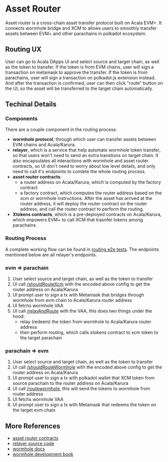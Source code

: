 # Asset Router
Asset router is a cross-chain asset transfer protocol built on Acala EVM+. It connects wormhole bridge and XCM to allows users to smoothly transfer assets between EVM+ and other parachains in polkadot ecosystem.

## Routing UX
User can go to Acala DApps UI and select source and target chain, as well as the token to transfer. If the token is from EVM chains, user will sign a transaction on metamask to approve the transfer. If the token is from parachains, user will sign a transaction on polkadot.js extension instead. And after the transaction is confirmed, user can then click "route" button on the UI, so the asset will be transferred to the target chain automatically.

## Techinal Details
### Components
There are a couple component in the routing process:
- **wormhole protocol**, through which user can transfer assets between EVM chains and Acala/Karura.
- **relayer**, which is a service that help automate wormhole token transfer, so that users won't need to send an extra transtions on target chain. It also encapsulates all interactions with wormhole and asset router contracts, so UI don't need to worry about low level details, and only need to call it's endpoints to comlete the whole routing process.
- **asset router contracts**:
  - a router address on Acala/Karura, which is computed by the factory contract
  - a factory contract, which computes the router address based on the xcm or wormhole instructions. After the asset has arrived at the router address, it will deploy the router contract on the router address, and call the router contract to perform the routing.
- **Xtokens contracts**, which is a pre-deployed contracts on Acala/Karura, which enpowers EVM+ to call XCM that trasnfer tokens among parachains.

### Routing Process
A complete working flow can be found in [routing e2e tests](./src/__tests__/route.test.ts). The endpoints mentioned below are all relayer's endpoints.

### evm => parachain
1) User select source and target chain, as well as the token to transfer
2) UI call [/shouldRouteXcm](#shouldroutexcm) with the encoded above config to get the router address on Acala/Karura
3) UI prompt user to sign a tx with Metamask that bridges through wormhole from evm chain to Acala/Karura router address
4) UI fetchs wormhole VAA
5) UI call [/relayAndRoute](#relayandroute) with the VAA, this does two things under the hood:
   - relay (redeem) the token from wormhole to Acala/Karura router address
   - then perform routing, which calls xtokens contract to xcm token to the target parachain

### parachain => evm
1) User select source and target chain, as well as the token to transfer
2) UI call [/shouldRouteWormhole](#shouldroutewormhole) with the encoded above config to get the router address on Acala/Karura
3) UI prompt user to sign a tx with polkadot wallet that XCM token from source parachain to the router address on Acala/Karura
4) UI call [/routewormhole](#routewormhole), this will send the tokens to wormhole from router address
5) UI fetchs wormhole VAA
6) UI prompt user to sign a tx with Metamask that redeems the token on the target evm chain

## More References
- [asset router contracts](https://github.com/AcalaNetwork/asset-router/tree/master/src)
- [relayer source code](https://github.com/AcalaNetwork/wormhole-relayer)
- [wormhole docs](https://docs.wormhole.com/wormhole/)
- [wormhole development book](https://book.wormhole.com/)
